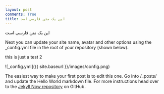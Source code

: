 ```yaml
---
layout: post
comments: True
title: این یک متن فارسی است
---
```

این یک متن فارسی است

Next you can update your site name, avatar and other options using the _config.yml file in the root of your repository (shown below).

this is just a test 2

![_config.yml]({{ site.baseurl }}/images/config.png)

The easiest way to make your first post is to edit this one. Go into /_posts/ and update the Hello World markdown file. For more instructions head over to the [Jekyll Now repository](https://github.com/barryclark/jekyll-now) on GitHub.

